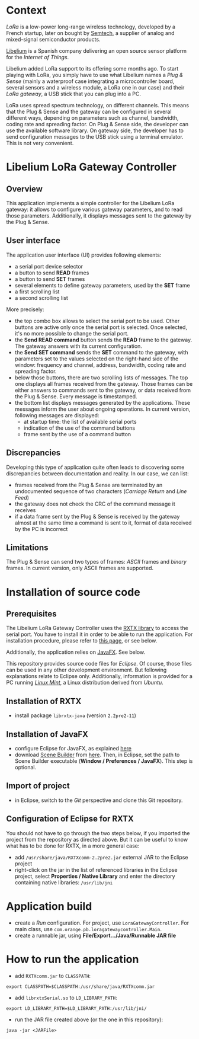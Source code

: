 # Context
 
*LoRa* is a low-power long-range wireless technology, developed by a French startup, later on bought 
by [Semtech](http://www.semtech.com/), a supplier of analog and mixed-signal semiconductor products. 
 
[Libelium](http://www.libelium.com/) is a Spanish company delivering an open source sensor platform 
for the *Internet of Things*.

Libelium added LoRa support to its offering some months ago. To start playing with LoRa, you simply 
have to use what Libelium names a *Plug & Sense* (mainly a waterproof case integrating a microcontroller 
board, several sensors and a wireless module, a LoRa one in our case) and their *LoRa gateway*, 
a USB stick that you can plug into a PC.

LoRa uses spread spectrum technology, on different channels. This means that the Plug & Sense and the 
gateway can be configured in several different ways, depending on parameters such as channel, 
bandwidth, coding rate and spreading factor. On Plug & Sense side, the developer can use the available 
software library. On gateway side, the developer has to send configuration messages to the USB stick 
using a terminal emulator. This is not very convenient.

# Libelium LoRa Gateway Controller

## Overview

This application implements a simple controller for the Libelium LoRa gateway: it allows to configure
various gateway parameters, and to read those parameters. Additionally, it displays messages
sent to the gateway by the Plug & Sense.

## User interface

The application user interface (UI) provides following elements:

* a serial port device selector
* a button to send **READ** frames
* a button to send **SET** frames
* several elements to define gateway parameters, used by the **SET** frame
* a first scrolling list
* a second scrolling list

More precisely:

* the top combo box allows to select the serial port to be used. Other buttons are active only 
once the serial port is selected. Once selected, it's no more possible to change the serial port.
* the **Send READ command** button sends the **READ** frame to the gateway. The gateway answers 
with its current configuration.
* the **Send SET command** sends the **SET** command to the gateway, with parameters set to 
the values selected on the right-hand side of the window: frequency and channel, address, 
bandwidth, coding rate and spreading factor.
* below those buttons, there are two scrolling lists of messages. The top one displays all frames 
received from the gateway. Those frames can be either answers to commands sent to the gateway, 
or data received from the Plug & Sense. Every message is timestamped.
* the bottom list displays messages generated by the applications. These messages inform the user 
about ongoing operations. In current version, following messages are displayed:
  * at startup time: the list of available serial ports
  * indication of the use of the command buttons
  * frame sent by the use of a command button
  
## Discrepancies

Developing this type of application quite often leads to discovering some discrepancies between 
documentation and reality. In our case, we can list:

* frames received from the Plug & Sense are terminated by an undocumented sequence of two 
characters (*Carriage Return* and *Line Feed*)
* the gateway does not check the CRC of the command message it receives
* if a data frame sent by the Plug & Sense is received by the gateway almost at the same time 
a command is sent to it, format of data received by the PC is incorrect

## Limitations

The Plug & Sense can send two types of frames: *ASCII* frames and *binary* frames. In current version, 
only ASCII frames are supported.

# Installation of source code

## Prerequisites

The Libelium LoRa Gateway Controller uses the [RXTX library](http://rxtx.qbang.org/wiki/index.php/Main_Page) 
to access the serial port. You have to install it in order to be able to run the application. 
For installation procedure, please refer to [this page](http://rxtx.qbang.org/wiki/index.php/Installation),
or see below.

Additionally, the application relies on [JavaFX](https://docs.oracle.com/javase/8/javafx/get-started-tutorial/jfx-architecture.htm#CHDFDAFF). See below.

This repository provides source code files for *Eclipse*. Of course, those files can be used in any other
development environment. But following explanations relate to Eclipse only. Additionally, information is provided 
for a PC running *[Linux Mint](http://www.linuxmint.com)*, a Linux distribution derived from *Ubuntu*.

## Installation of RXTX

- install package `librxtx-java` (version `2.2pre2-11`)

## Installation of JavaFX

- configure Eclipse for JavaFX, as explained [here](http://www.eclipse.org/efxclipse/install.html#for-the-lazy)
- download [Scene Builder](http://docs.oracle.com/javase/8/scene-builder-2/user-guide/index.html) from 
[here](http://gluonhq.com/open-source/scene-builder/). Then, in Eclipse, set the path 
to Scene Builder executable (**Window / Preferences / JavaFX**). This step is optional.

## Import of project

- in Eclipse, switch to the *Git* perspective and clone this Git repository. 

## Configuration of Eclipse for RXTX

You should not have to go through the two steps below, if you imported the project from the
repository as directed above. But it can be useful to know what has to be done for RXTX, in a more
general case:

- add `/usr/share/java/RXTXcomm-2.2pre2.jar` external JAR to the Eclipse project
- right-click on the jar in the list of referenced libraries in the Eclipse project, 
select **Properties / Native Library** and enter the directory containing native libraries: 
`/usr/lib/jni`

# Application build

- create a *Run* configuration. For project, use `LoraGatewayController`. For main class, use
`com.orange.pb.loragatewaycontroller.Main`.
- create a runnable jar, using **File/Export.../Java/Runnable JAR file**

# How to run the application

- add `RXTXcomm.jar` to `CLASSPATH`:

```
export CLASSPATH=$CLASSPATH:/usr/share/java/RXTXcomm.jar
```

- add `librxtxSerial.so` to `LD_LIBRARY_PATH`:

```
export LD_LIBRARY_PATH=$LD_LIBRARY_PATH:/usr/lib/jni/
```

- run the JAR file created above (or the one in this repository):
```
java -jar <JARFile>
```